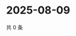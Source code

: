 # 2025-08-09

共 0 条

<!-- BEGIN ZHIHUVIDEO -->
<!-- 最后更新时间 Sat Aug 09 2025 12:21:34 GMT+0800 (China Standard Time) -->

<!-- END ZHIHUVIDEO -->
